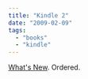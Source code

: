 ```yaml
---
title: "Kindle 2"
date: "2009-02-09"
tags: 
  - "books"
  - "kindle"
---
```


[What's New](http://www.techcrunch.com/2009/02/09/whats-new-with-the-kindle-2/). Ordered.

